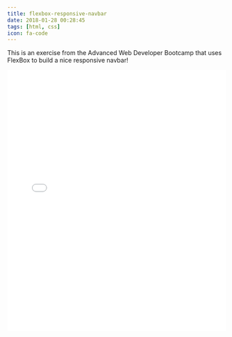 ```yaml
---
title: flexbox-responsive-navbar
date: 2018-01-28 00:28:45
tags: [html, css]
icon: fa-code
---
```


This is an exercise from the Advanced Web Developer Bootcamp that uses FlexBox to build a nice responsive navbar!

<iframe width="100%" height="600" src="//jsfiddle.net/cas6tmwk/embedded/html,css,result/" allowpaymentrequest allowfullscreen="allowfullscreen" frameborder="0"></iframe>